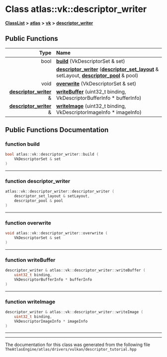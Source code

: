 

# Class atlas::vk::descriptor\_writer



[**ClassList**](annotated.md) **>** [**atlas**](namespaceatlas.md) **>** [**vk**](namespaceatlas_1_1vk.md) **>** [**descriptor\_writer**](classatlas_1_1vk_1_1descriptor__writer.md)










































## Public Functions

| Type | Name |
| ---: | :--- |
|  bool | [**build**](#function-build) (VkDescriptorSet & set) <br> |
|   | [**descriptor\_writer**](#function-descriptor_writer) ([**descriptor\_set\_layout**](classatlas_1_1vk_1_1descriptor__set__layout.md) & setLayout, [**descriptor\_pool**](classatlas_1_1vk_1_1descriptor__pool.md) & pool) <br> |
|  void | [**overwrite**](#function-overwrite) (VkDescriptorSet & set) <br> |
|  [**descriptor\_writer**](classatlas_1_1vk_1_1descriptor__writer.md) & | [**writeBuffer**](#function-writebuffer) (uint32\_t binding, VkDescriptorBufferInfo \* bufferInfo) <br> |
|  [**descriptor\_writer**](classatlas_1_1vk_1_1descriptor__writer.md) & | [**writeImage**](#function-writeimage) (uint32\_t binding, VkDescriptorImageInfo \* imageInfo) <br> |




























## Public Functions Documentation




### function build 

```C++
bool atlas::vk::descriptor_writer::build (
    VkDescriptorSet & set
) 
```




<hr>



### function descriptor\_writer 

```C++
atlas::vk::descriptor_writer::descriptor_writer (
    descriptor_set_layout & setLayout,
    descriptor_pool & pool
) 
```




<hr>



### function overwrite 

```C++
void atlas::vk::descriptor_writer::overwrite (
    VkDescriptorSet & set
) 
```




<hr>



### function writeBuffer 

```C++
descriptor_writer & atlas::vk::descriptor_writer::writeBuffer (
    uint32_t binding,
    VkDescriptorBufferInfo * bufferInfo
) 
```




<hr>



### function writeImage 

```C++
descriptor_writer & atlas::vk::descriptor_writer::writeImage (
    uint32_t binding,
    VkDescriptorImageInfo * imageInfo
) 
```




<hr>

------------------------------
The documentation for this class was generated from the following file `TheAtlasEngine/atlas/drivers/vulkan/descriptor_tutorial.hpp`

